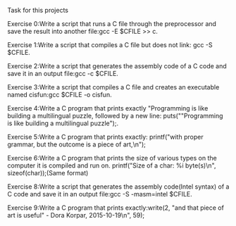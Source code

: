 Task for this projects

Exercise 0:Write a script that runs a C file through the preprocessor 
and save the result into another file:gcc -E $CFILE >> c.

Exercise 1:Write a script that compiles a C file but does not link:
gcc -S $CFILE.

Exercise 2:Write a script that generates the assembly code of a C code
and save it in an output file:gcc -c $CFILE.

Exercise 3:Write a script that compiles a C file and creates an 
executable named cisfun:gcc $CFILE -o cisfun.

Exercise 4:Write a C program that prints exactly "Programming is 
like building a multilingual puzzle, followed by a new line:
puts("\"Programming is like building a multilingual puzzle");.

Exercise 5:Write a C program that prints exactly:
printf("with proper grammar, but the outcome is a piece of art,\n");

Exercise 6:Write a C program that prints the size of various types 
on the computer it is compiled and run on.
printf("Size of a char: %i byte(s)\n", sizeof(char));(Same format)

Exercise 8:Write a script that generates the assembly code(Intel syntax)
of a C code and save it in an output file:gcc -S -masm=intel $CFILE.

Exercise 9:Write a C program that prints exactly:write(2,
	      "and that piece of art is useful\" - Dora Korpar, 2015-10-19\n",
	      59);
